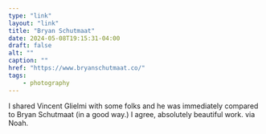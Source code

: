 ```yaml
---
type: "link"
layout: "link"
title: "Bryan Schutmaat"
date: 2024-05-08T19:15:31-04:00
draft: false
alt: ""
caption: ""
href: "https://www.bryanschutmaat.co/"
tags:
    - photography
---
```


I shared Vincent Glielmi with some folks and he was immediately compared to Bryan Schutmaat (in a good way.) I agree, absolutely beautiful work. via Noah.
